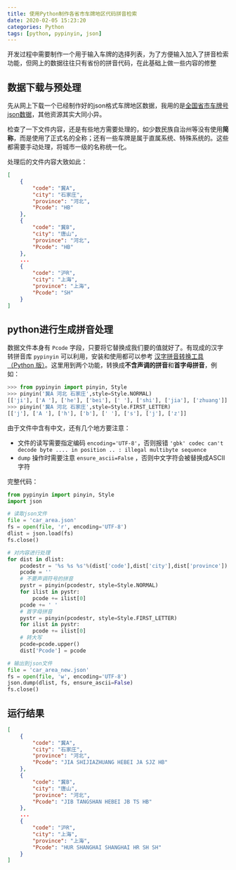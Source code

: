 ```yaml
---
title: 使用Python制作各省市车牌地区代码拼音检索
date: 2020-02-05 15:23:20
categories: Python
tags: [python, pypinyin, json]
---
```

开发过程中需要制作一个用于输入车牌的选择列表，为了方便输入加入了拼音检索功能，但网上的数据往往只有省份的拼音代码，在此基础上做一些内容的修整

<!--more-->

## 数据下载与预处理

先从网上下载一个已经制作好的json格式车牌地区数据，我用的是[全国省市车牌号json数据](https://download.csdn.net/download/bergtang/11058942)，其他资源其实大同小异。

检查了一下文件内容，还是有些地方需要处理的，如少数民族自治州等没有使用**简称**，而是使用了正式名的全称；还有一些车牌是属于直属系统、特殊系统的。这些都需要手动处理，将城市一级的名称统一化。

处理后的文件内容大致如此：
```json
[
    {
        "code": "冀A",
        "city": "石家庄",
        "province": "河北",
        "Pcode": "HB"
    },
    {
        "code": "冀B",
        "city": "唐山",
        "province": "河北",
        "Pcode": "HB"
    },
    ...
    {
        "code": "沪R",
        "city": "上海",
        "province": "上海",
        "Pcode": "SH"
    }
]
```

## python进行生成拼音处理

数据文件本身有 `Pcode` 字段，只要将它替换成我们要的值就好了。有现成的汉字转拼音库 `pypinyin` 可以利用，安装和使用都可以参考 [汉字拼音转换工具（Python 版）](https://github.com/mozillazg/python-pinyin)。这里用到两个功能，转换成**不含声调的拼音**和**首字母拼音**，例如：

```python
>>> from pypinyin import pinyin, Style
>>> pinyin('冀A 河北 石家庄',style=Style.NORMAL)
[['ji'], ['A '], ['he'], ['bei'], [' '], ['shi'], ['jia'], ['zhuang']]
>>> pinyin('冀A 河北 石家庄',style=Style.FIRST_LETTER)
[['j'], ['A '], ['h'], ['b'], [' '], ['s'], ['j'], ['z']]
```

由于文件中含有中文，还有几个地方要注意：
- 文件的读写需要指定编码 `encoding='UTF-8'`，否则报错 `'gbk' codec can't decode byte .... in position .. : illegal multibyte sequence`
- `dump` 操作时需要注意 `ensure_ascii=False` ，否则中文字符会被替换成ASCII字符


完整代码：

```python
from pypinyin import pinyin, Style
import json

# 读取json文件
file = 'car_area.json'
fs = open(file, 'r', encoding='UTF-8')
dlist = json.load(fs)
fs.close()

# 对内容进行处理
for dist in dlist:
    pcodestr = '%s %s %s'%(dist['code'],dist['city'],dist['province'])
    pcode = ''
    # 不要声调符号的拼音
    pystr = pinyin(pcodestr, style=Style.NORMAL)
    for ilist in pystr:
        pcode += ilist[0]
    pcode += ' '
    # 首字母拼音
    pystr = pinyin(pcodestr, style=Style.FIRST_LETTER)
    for ilist in pystr:
        pcode += ilist[0]
    # 转大写
    pcode=pcode.upper()
    dist['Pcode'] = pcode

# 输出到json文件
file = 'car_area_new.json'
fs = open(file, 'w', encoding='UTF-8')
json.dump(dlist, fs, ensure_ascii=False)
fs.close()
```

## 运行结果

```json
[
    {
        "code": "冀A",
        "city": "石家庄",
        "province": "河北",
        "Pcode": "JIA SHIJIAZHUANG HEBEI JA SJZ HB"
    },
    {
        "code": "冀B",
        "city": "唐山",
        "province": "河北",
        "Pcode": "JIB TANGSHAN HEBEI JB TS HB"
    },
    ...
    {
        "code": "沪R",
        "city": "上海",
        "province": "上海",
        "Pcode": "HUR SHANGHAI SHANGHAI HR SH SH"
    }
]
```
